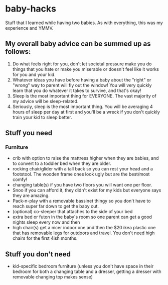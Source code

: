 # baby-hacks
Stuff that I learned while having two babies. As with everything, this was my experience and YMMV.

## My overall baby advice can be summed up as follows:

1. Do what feels right for you, don't let societal pressure make you do things that you hate or make you miserable or doesn't feel like it works for you and your kid.
2. Whatever ideas you have before having a baby about the "right" or "wrong" way to parent will fly out the window! You will very quickly learn that you do whatever it takes to survive, and that's okay!
3. Sleep is the most important thing for EVERYONE. The vast majority of my advice will be sleep-related.
4. Seriously, sleep is the most important thing. You will be averaging 4 hours of sleep per day at first and you'll be a wreck if you don't quickly train your kid to sleep better.

## Stuff you need
### Furniture
- crib with option to raise the mattress higher when they are babies, and to convert to a toddler bed when they are older.
- rocking chair/glider with a tall back so you can rest your head and a footstool. The wooden frame ones look ugly but are the best/most comfy!
- changing table(s) if you have two floors you will want one per floor.
- Snoo if you can afford it, they didn't exist for my kids but everyone says they are amazing.
- Pack-n-play with a removable bassinet thingy so you don't have to reach super far down to get the baby out.
- (optional) co-sleeper that attaches to the side of your bed
- extra bed or futon in the baby's room so one parent can get a good nights sleep every now and then
- high chair(s) get a nicer indoor one and then the $20 ikea plastic one that has removable legs for outdoors and travel. You don't need high chairs for the first 4ish months.

## Stuff you don't need
- kid-specific bedroom furniture (unless you don't have space in their bedroom for both a changing table and a dresser, getting a dresser with removable changing top makes sense)

